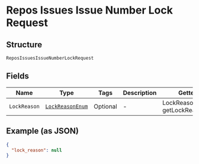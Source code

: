 
# Repos Issues Issue Number Lock Request

## Structure

`ReposIssuesIssueNumberLockRequest`

## Fields

| Name | Type | Tags | Description | Getter | Setter |
|  --- | --- | --- | --- | --- | --- |
| `LockReason` | [`LockReasonEnum`](../../doc/models/lock-reason-enum.md) | Optional | - | LockReasonEnum getLockReason() | setLockReason(LockReasonEnum lockReason) |

## Example (as JSON)

```json
{
  "lock_reason": null
}
```

